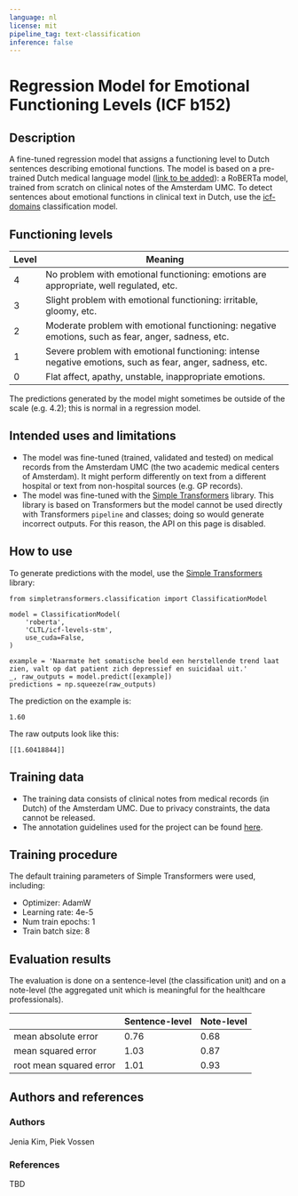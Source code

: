 ```yaml
---
language: nl
license: mit
pipeline_tag: text-classification
inference: false
---
```


# Regression Model for Emotional Functioning Levels (ICF b152)

## Description
A fine-tuned regression model that assigns a functioning level to Dutch sentences describing emotional functions. The model is based on a pre-trained Dutch medical language model ([link to be added]()): a RoBERTa model, trained from scratch on clinical notes of the Amsterdam UMC. To detect sentences about emotional functions in clinical text in Dutch, use the [icf-domains](https://huggingface.co/CLTL/icf-domains) classification model.

## Functioning levels
Level | Meaning
---|---
4 | No problem with emotional functioning: emotions are appropriate, well regulated, etc.
3 | Slight problem with emotional functioning: irritable, gloomy, etc.
2 | Moderate problem with emotional functioning: negative emotions, such as fear, anger, sadness, etc.
1 | Severe problem with emotional functioning: intense negative emotions, such as fear, anger, sadness, etc.
0 | Flat affect, apathy, unstable, inappropriate emotions.

The predictions generated by the model might sometimes be outside of the scale (e.g. 4.2); this is normal in a regression model.

## Intended uses and limitations
- The model was fine-tuned (trained, validated and tested) on medical records from the Amsterdam UMC (the two academic medical centers of Amsterdam). It might perform differently on text from a different hospital or text from non-hospital sources (e.g. GP records).
- The model was fine-tuned with the [Simple Transformers](https://simpletransformers.ai/) library. This library is based on Transformers but the model cannot be used directly with Transformers `pipeline` and classes; doing so would generate incorrect outputs. For this reason, the API on this page is disabled.

## How to use
To generate predictions with the model, use the [Simple Transformers](https://simpletransformers.ai/) library:
```
from simpletransformers.classification import ClassificationModel

model = ClassificationModel(
    'roberta',
    'CLTL/icf-levels-stm',
    use_cuda=False,
)

example = 'Naarmate het somatische beeld een herstellende trend laat zien, valt op dat patient zich depressief en suicidaal uit.'
_, raw_outputs = model.predict([example])
predictions = np.squeeze(raw_outputs)
```
The prediction on the example is:
```
1.60
```
The raw outputs look like this:
```
[[1.60418844]]
```

## Training data
- The training data consists of clinical notes from medical records (in Dutch) of the Amsterdam UMC. Due to privacy constraints, the data cannot be released.
- The annotation guidelines used for the project can be found [here](https://github.com/cltl/a-proof-zonmw/tree/main/resources/annotation_guidelines).

## Training procedure
The default training parameters of Simple Transformers were used, including:
- Optimizer: AdamW
- Learning rate: 4e-5
- Num train epochs: 1
- Train batch size: 8

## Evaluation results
The evaluation is done on a sentence-level (the classification unit) and on a note-level (the aggregated unit which is meaningful for the healthcare professionals).

| | Sentence-level | Note-level
|---|---|---
mean absolute error | 0.76 | 0.68
mean squared error | 1.03 | 0.87
root mean squared error | 1.01 | 0.93

## Authors and references
### Authors
Jenia Kim, Piek Vossen

### References
TBD

